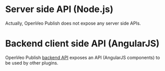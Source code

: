 # Server side API (Node.js)

Actually, OpenVeo Publish does not expose any server side APIs.

# Backend client side API (AngularJS)

OpenVeo Publish [backend API](/api/client-back-end) exposes an API (AngularJS components) to be used by other plugins.
